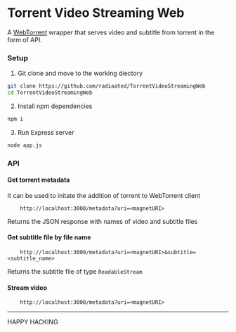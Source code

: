 # Torrent Video Streaming Web

A [WebTorrent](npmjs.com/package/webtorrent) wrapper that serves video and subtitle from torrent in the form of API.

### Setup

1. Git clone and move to the working diectory

```bash
git clone https://github.com/radiaated/TorrentVideoStreamingWeb
cd TorrentVideoStreamingWeb
```

2. Install npm dependencies

```bash
npm i
```

3. Run Express server

```bash
node app.js
```

### API

#### Get torrent metadata

It can be used to initate the addition of torrent to WebTorrent client

```
    http://localhost:3000/metadata?uri=<magnetURI>
```

Returns the JSON response with names of video and subtitle files

#### Get subtitle file by file name

```
    http://localhost:3000/metadata?uri=<magnetURI>&subtitle=<subtitle_name>
```

Returns the subtitle file of type `ReadableStream`

#### Stream video

```
    http://localhost:3000/metadata?uri=<magnetURI>
```

---

HAPPY HACKING
